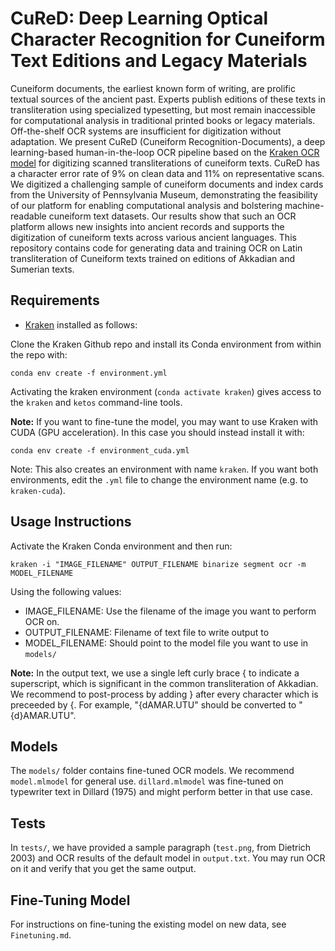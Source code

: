 # CuReD: Deep Learning Optical Character Recognition for Cuneiform Text Editions and Legacy Materials

Cuneiform documents, the earliest known form of writing, are prolific textual sources of the ancient past. Experts publish editions of these texts in transliteration using specialized typesetting, but most remain inaccessible for computational analysis in traditional printed books or legacy materials. Off-the-shelf OCR systems are insufficient for digitization without adaptation. We present CuReD (Cuneiform Recognition-Documents), a deep learning-based human-in-the-loop OCR pipeline based on the [Kraken OCR model](https://github.com/mittagessen/kraken) for digitizing scanned transliterations of cuneiform texts. CuReD has a character error rate of 9\% on clean data and 11\% on representative scans. We digitized a challenging sample of cuneiform documents and index cards from the University of Pennsylvania Museum, demonstrating the feasibility of our platform for enabling computational analysis and bolstering machine-readable cuneiform text datasets. Our results show that such an OCR platform allows new insights into ancient records and supports the digitization of cuneiform texts across various ancient languages. This repository contains code for generating data and training OCR on Latin transliteration of Cuneiform texts trained on editions of Akkadian and Sumerian texts.

## Requirements

* [Kraken](https://github.com/mittagessen/kraken) installed as follows:

Clone the Kraken Github repo and install its Conda environment from within the repo with:

`conda env create -f environment.yml`

Activating the kraken environment (`conda activate kraken`) gives access to the `kraken` and `ketos` command-line tools.

**Note:** If you want to fine-tune the model, you may want to use Kraken with CUDA (GPU acceleration). In this case you should instead install it with:

`conda env create -f environment_cuda.yml`

Note: This also creates an environment with name `kraken`. If you want both environments, edit the `.yml` file to change the environment name (e.g. to `kraken-cuda`).

## Usage Instructions

Activate the Kraken Conda environment and then run:

`kraken -i "IMAGE_FILENAME" OUTPUT_FILENAME binarize segment ocr -m MODEL_FILENAME`

Using the following values:
* IMAGE_FILENAME: Use the filename of the image you want to perform OCR on.
* OUTPUT_FILENAME: Filename of text file to write output to
* MODEL_FILENAME: Should point to the model file you want to use in `models/`

**Note:** In the output text, we use a single left curly brace { to indicate a superscript, which is significant in the common transliteration of Akkadian. We recommend to post-process by adding } after every character which is preceeded by {. For example, "{dAMAR.UTU" should be converted to "{d}AMAR.UTU".

## Models

The `models/` folder contains fine-tuned OCR models. We recommend `model.mlmodel` for general use. `dillard.mlmodel` was fine-tuned on typewriter text in Dillard (1975) and might perform better in that use case.

## Tests

In `tests/`, we have provided a sample paragraph (`test.png`, from Dietrich 2003) and OCR results of the default model in `output.txt`. You may run OCR on it and verify that you get the same output.

## Fine-Tuning Model

For instructions on fine-tuning the existing model on new data, see `Finetuning.md`.
